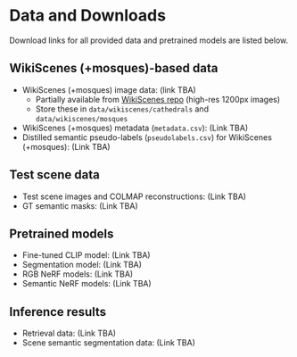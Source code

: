 # Data and Downloads

Download links for all provided data and pretrained models are listed below.

## WikiScenes (+mosques)-based data

* WikiScenes (+mosques) image data: (link TBA)
  * Partially available from [WikiScenes repo](https://github.com/tgxs002/wikiscenes/tree/main) (high-res 1200px images)
  * Store these in `data/wikiscenes/cathedrals` and `data/wikiscenes/mosques`
* WikiScenes (+mosques) metadata (`metadata.csv`): (Link TBA)
* Distilled semantic pseudo-labels (`pseudolabels.csv`) for WikiScenes (+mosques): (Link TBA)

## Test scene data

* Test scene images and COLMAP reconstructions: (Link TBA)
* GT semantic masks: (Link TBA)

## Pretrained models

* Fine-tuned CLIP model: (Link TBA)
* Segmentation model: (Link TBA)
* RGB NeRF models: (Link TBA)
* Semantic NeRF models: (Link TBA)

## Inference results

* Retrieval data: (Link TBA)
* Scene semantic segmentation data: (Link TBA)